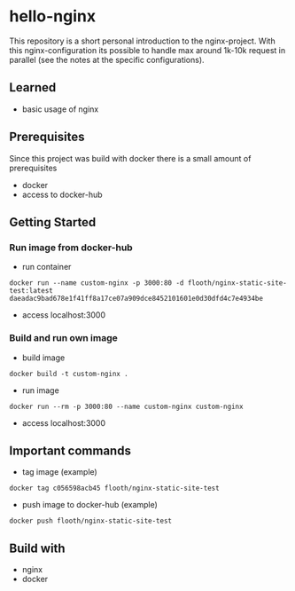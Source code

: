 # hello-nginx
This repository is a short personal introduction to the nginx-project. With this nginx-configuration its possible to handle max around 1k-10k request in parallel (see the notes at the specific configurations).

## Learned
- basic usage of nginx

## Prerequisites
Since this project was build with docker there is a small amount of prerequisites
- docker
- access to docker-hub

## Getting Started
### Run image from docker-hub
- run container
```
docker run --name custom-nginx -p 3000:80 -d flooth/nginx-static-site-test:latest
daeadac9bad678e1f41ff8a17ce07a909dce8452101601e0d30dfd4c7e4934be
```
- access localhost:3000

### Build and run own image
- build image
```
docker build -t custom-nginx .
```
- run image
```
docker run --rm -p 3000:80 --name custom-nginx custom-nginx
```
- access localhost:3000


## Important commands
- tag image (example)
```
docker tag c056598acb45 flooth/nginx-static-site-test
```
- push image to docker-hub (example)
```
docker push flooth/nginx-static-site-test
```

## Build with
- nginx
- docker
